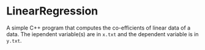 # LinearRegression

A simple C++ program that computes the co-efficients of linear data of a data. The iependent variable(s) are in `x.txt` and the dependent variable is in `y.txt`.
